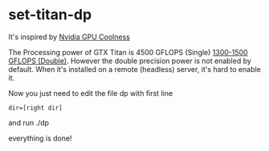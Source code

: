 # set-titan-dp

It's inspired by [Nvidia GPU Coolness](https://sites.google.com/site/akohlmey/random-hacks/nvidia-gpu-coolness)

The Processing power of GTX Titan 
is 4500 GFLOPS (Single) [1300-1500 GFLOPS (Double)](https://en.wikipedia.org/wiki/List_of_Nvidia_graphics_processing_units#GeForce_700_Series).
However the double precision power is not enabled by default.
When it's installed on a remote (headless) server, it's hard to enable it.

Now you just need to edit the file dp with first line 

	dir=[right dir]

and run ./dp 

everything is done!
